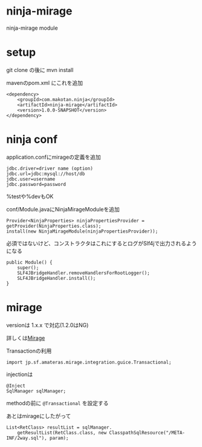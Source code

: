 ninja-mirage
============

ninja-mirage module


setup
============

git clone の後に mvn install

mavenのpom.xml にこれを追加

    <dependency>
        <groupId>com.makotan.ninja</groupId>
        <artifactId>ninja-mirage</artifactId>
        <version>1.0.0-SNAPSHOT</version>
    </dependency>


ninja conf
============

application.confにmirageの定義を追加


    jdbc.driver=driver name (option)
    jdbc.url=jdbc:mysql://host/db
    jdbc.user=username
    jdbc.password=password

%testや%devもOK

conf/Module.javaにNinjaMirageModuleを追加

    Provider<NinjaProperties> ninjaPropertiesProvider = getProvider(NinjaProperties.class);
    install(new NinjaMirageModule(ninjaPropertiesProvider));


必須ではないけど、コンストラクタはこれにするとログがSlf4jで出力されるようになる

    public Module() {
        super();
        SLF4JBridgeHandler.removeHandlersForRootLogger();
        SLF4JBridgeHandler.install();
    }


mirage
============

versionは 1.x.x で対応(1.2.0はNG)

詳しくは[Mirage](http://amateras.sourceforge.jp/site/mirage/index.html "Mirage")



Transactionの利用

    import jp.sf.amateras.mirage.integration.guice.Transactional;

injectionは

    @Inject
    SqlManager sqlManager;


methodの前に `@Transactional` を設定する

あとはmirageにしたがって

    List<RetClass> resultList = sqlManager.
        getResultList(RetClass.class, new ClasspathSqlResource("/META-INF/2way.sql"), param);
